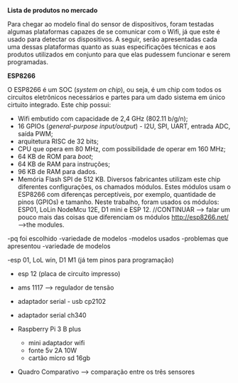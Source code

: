 **Lista de produtos no mercado**

Para chegar ao modelo final do sensor de dispositivos, foram testadas algumas plataformas capazes de se comunicar com o Wifi, já que este é usado para detectar os dispositivos. A seguir, serão apresentadas cada uma dessas plataformas quanto as suas especificações técnicas e aos produtos utilizados em conjunto para que elas pudessem funcionar e serem programadas.


**ESP8266**

O ESP8266 é um SOC (*system on chip*), ou seja, é um chip com todos os circuitos eletrônicos necessários e partes para um dado sistema em único cirtuito integrado. Este chip possui:
* Wifi embutido com capacidade de 2,4 GHz (802.11 b/g/n);
* 16 GPIOs (*general-purpose input/output*) - I2U, SPI, UART, entrada ADC, saída PWM;
* arquitetura RISC de 32 bits;
* CPU que opera em  80 MHz, com possibilidade de operar em 160 MHz;
* 64 KB de ROM para *boot*;
* 64 KB de RAM para instruções;
* 96 KB de RAM para dados.
* Memória Flash SPI de 512 KB.
Diversos fabricantes utilizam este chip diferentes configurações, os chamados módulos. Estes módulos usam o ESP8266 com diferenças perceptíveis, por exemplo, quantidade de pinos (GPIOs) e tamanho. Neste trabalho, foram usados os módulos: ESP01, LoLin NodeMcu 12E, D1 mini e ESP 12.
//CONTINUAR --> falar um pouco mais das coisas que diferenciam os módulos http://esp8266.net/ -->the modules.






-pq foi escolhido
-variedade de modelos
-modelos usados
-problemas que apresentou
-variedade de modelos

-esp 01,  LoL win, D1 M1  (já tem pinos para programação)
- esp 12 (placa de circuito impresso)
 * ams 1117 --> regulador de tensão
 * adaptador serial - usb cp2102
 * adaptador serial ch340


* Raspberry Pi 3 B plus
  * mini adaptador wifi
  * fonte 5v 2A 10W
  * cartão micro sd 16gb


* Quadro Comparativo --> comparação entre os três sensores
